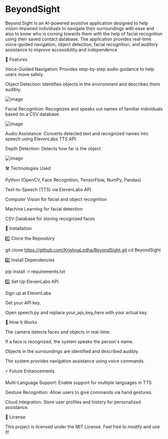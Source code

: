 # BeyondSight

Beyond Sight is an AI-powered assistive application designed to help vision-impaired individuals to navigate their surroundings with ease and also to know who is coming towards them with the help of facial recognition using their saved contact database. The application provides real-time voice-guided navigation, object detection, facial recognition, and auditory assistance to improve accessibility and independence.

🚀 Features

Voice-Guided Navigation: Provides step-by-step audio guidance to help users move safely.

Object Detection: Identifies objects in the environment and describes them audibly.

![image](https://github.com/user-attachments/assets/761ab099-bb75-4c8b-902b-a99936dc53af)


Facial Recognition: Recognizes and speaks out names of familiar individuals based on a CSV database.

![image](https://github.com/user-attachments/assets/3886843c-1fe4-4ac6-a55e-4c63dad80610)


Audio Assistance: Converts detected text and recognized names into speech using ElevenLabs TTS API.

Depth Detection: Detects how far is the object

![image](https://github.com/user-attachments/assets/cda9f866-8507-4da6-8f5c-9208e1669e56)




🛠️ Technologies Used

Python (OpenCV, Face Recognition, TensorFlow, NumPy, Pandas)

Text-to-Speech (TTS) via ElevenLabs API

Computer Vision for facial and object recognition

Machine Learning for facial detection

CSV Database for storing recognized faces

🔧 Installation

1️⃣ Clone the Repository

git clone https://github.com/KrishnaLodha/BeyondSight.git
cd BeyondSight

2️⃣ Install Dependencies

pip install -r requirements.txt

3️⃣ Set Up ElevenLabs API

Sign up at ElevenLabs

Get your API key.

Open speech.py and replace your_api_key_here with your actual key.


📌 How It Works

The camera detects faces and objects in real-time.

If a face is recognized, the system speaks the person's name.

Objects in the surroundings are identified and described audibly.

The system provides navigation assistance using voice commands.

⚡ Future Enhancements

Multi-Language Support: Enable support for multiple languages in TTS.

Gesture Recognition: Allow users to give commands via hand gestures.

Cloud Integration: Store user profiles and history for personalized assistance.

📜 License

This project is licensed under the MIT License. Feel free to modify and use it!



